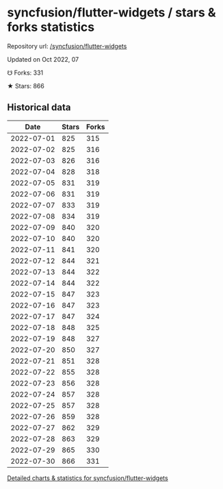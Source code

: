 # syncfusion/flutter-widgets / stars & forks statistics

Repository url: [/syncfusion/flutter-widgets](https://github.com/syncfusion/flutter-widgets)

Updated on Oct 2022, 07

☋ Forks: 331

★ Stars: 866

## Historical data
| Date | Stars | Forks |
|------|-------|-------|
| 2022-07-01 | 825 | 315 | 
| 2022-07-02 | 825 | 316 | 
| 2022-07-03 | 826 | 316 | 
| 2022-07-04 | 828 | 318 | 
| 2022-07-05 | 831 | 319 | 
| 2022-07-06 | 831 | 319 | 
| 2022-07-07 | 833 | 319 | 
| 2022-07-08 | 834 | 319 | 
| 2022-07-09 | 840 | 320 | 
| 2022-07-10 | 840 | 320 | 
| 2022-07-11 | 841 | 320 | 
| 2022-07-12 | 844 | 321 | 
| 2022-07-13 | 844 | 322 | 
| 2022-07-14 | 844 | 322 | 
| 2022-07-15 | 847 | 323 | 
| 2022-07-16 | 847 | 323 | 
| 2022-07-17 | 847 | 324 | 
| 2022-07-18 | 848 | 325 | 
| 2022-07-19 | 848 | 327 | 
| 2022-07-20 | 850 | 327 | 
| 2022-07-21 | 851 | 328 | 
| 2022-07-22 | 855 | 328 | 
| 2022-07-23 | 856 | 328 | 
| 2022-07-24 | 857 | 328 | 
| 2022-07-25 | 857 | 328 | 
| 2022-07-26 | 859 | 328 | 
| 2022-07-27 | 862 | 329 | 
| 2022-07-28 | 863 | 329 | 
| 2022-07-29 | 865 | 330 | 
| 2022-07-30 | 866 | 331 | 


[Detailed charts & statistics for syncfusion/flutter-widgets](https://reviewgithub.com/rep/syncfusion/flutter-widgets)
